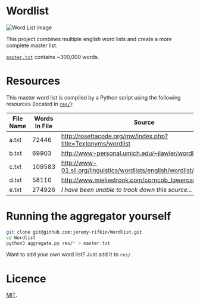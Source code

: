 # Wordlist

![Word List image](https://raw.githubusercontent.com/jeremy-rifkin/Wordlist/graphic/graphic/image3_cropped.png)

This project combines multiple english word lists and create a more complete master list.

[`master.txt`](master.txt) contains ~300,000 words.

# Resources

This master word list is compiled by a Python script using the following resources (located in [`res/`](res/)):

| File Name | Words In File | Source |
|-----------|---------------|--------------------------------------------------------------------------|
| a.txt     | 72446         | http://rosettacode.org/mw/index.php?title=Textonyms/wordlist             |
| b.txt     | 69903         | http://www-personal.umich.edu/~jlawler/wordlist                          |
| c.txt     | 109583        | http://www-01.sil.org/linguistics/wordlists/english/wordlist/wordsEn.txt |
| d.txt     | 58110         | http://www.mieliestronk.com/corncob_lowercase.txt                        |
| e.txt     | 274926        | *I have been unable to track down this source...* |

# Running the aggregator yourself

```bash
git clone git@github.com:jeremy-rifkin/Wordlist.git
cd Wordlist
python3 aggregate.py res/* > master.txt
```

Want to add your own word list? Just add it to `res/`.

# Licence

[MIT](LICENSE).
